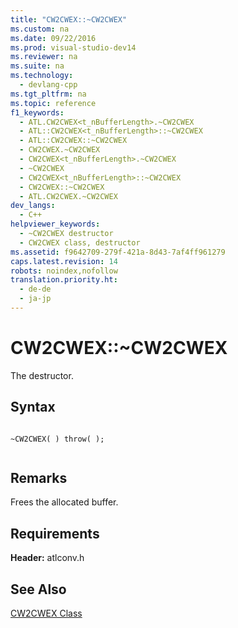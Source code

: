 ```yaml
---
title: "CW2CWEX::~CW2CWEX"
ms.custom: na
ms.date: 09/22/2016
ms.prod: visual-studio-dev14
ms.reviewer: na
ms.suite: na
ms.technology: 
  - devlang-cpp
ms.tgt_pltfrm: na
ms.topic: reference
f1_keywords: 
  - ATL.CW2CWEX<t_nBufferLength>.~CW2CWEX
  - ATL::CW2CWEX<t_nBufferLength>::~CW2CWEX
  - ATL::CW2CWEX::~CW2CWEX
  - CW2CWEX.~CW2CWEX
  - CW2CWEX<t_nBufferLength>.~CW2CWEX
  - ~CW2CWEX
  - CW2CWEX<t_nBufferLength>::~CW2CWEX
  - CW2CWEX::~CW2CWEX
  - ATL.CW2CWEX.~CW2CWEX
dev_langs: 
  - C++
helpviewer_keywords: 
  - ~CW2CWEX destructor
  - CW2CWEX class, destructor
ms.assetid: f9642709-279f-421a-8d43-7af4ff961279
caps.latest.revision: 14
robots: noindex,nofollow
translation.priority.ht: 
  - de-de
  - ja-jp
---
```

# CW2CWEX::~CW2CWEX
The destructor.  
  
## Syntax  
  
```  
  
~CW2CWEX( ) throw( );  
  
```  
  
## Remarks  
 Frees the allocated buffer.  
  
## Requirements  
 **Header:** atlconv.h  
  
## See Also  
 [CW2CWEX Class](../vs140/cw2cwex-class.md)